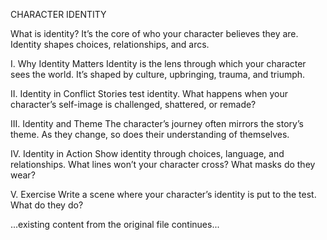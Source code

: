 CHARACTER IDENTITY

What is identity? It’s the core of who your character believes they are. Identity shapes choices, relationships, and arcs.

I. Why Identity Matters
Identity is the lens through which your character sees the world. It’s shaped by culture, upbringing, trauma, and triumph.

II. Identity in Conflict
Stories test identity. What happens when your character’s self-image is challenged, shattered, or remade?

III. Identity and Theme
The character’s journey often mirrors the story’s theme. As they change, so does their understanding of themselves.

IV. Identity in Action
Show identity through choices, language, and relationships. What lines won’t your character cross? What masks do they wear?

V. Exercise
Write a scene where your character’s identity is put to the test. What do they do?

...existing content from the original file continues...
